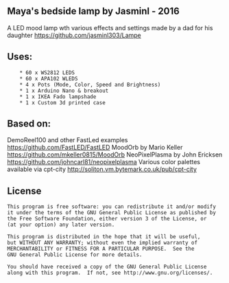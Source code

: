   ## Maya's bedside lamp by Jasminl - 2016

  A LED mood lamp wth various effects and settings made by a dad for his daughter
  https://github.com/jasminl303/Lampe
  
  ## Uses: 
        * 60 x WS2812 LEDS
        * 60 x APA102 WLEDS
        * 4 x Pots (Mode, Color, Speed and Brightness)
        * 1 x Arduino Nano & breakout
        * 1 x IKEA Fado lampshade
        * 1 x Custom 3d printed case

  ## Based on:

  DemoReel100 and other FastLed examples
    https://github.com/FastLED/FastLED
  MoodOrb by Mario Keller
    https://github.com/mkeller0815/MoodOrb
  NeoPixelPlasma by John Ericksen
    https://github.com/johncarl81/neopixelplasma
  Various color palettes available via cpt-city
    http://soliton.vm.bytemark.co.uk/pub/cpt-city

  ## License
  
    This program is free software: you can redistribute it and/or modify
    it under the terms of the GNU General Public License as published by
    the Free Software Foundation, either version 3 of the License, or
    (at your option) any later version.

    This program is distributed in the hope that it will be useful,
    but WITHOUT ANY WARRANTY; without even the implied warranty of
    MERCHANTABILITY or FITNESS FOR A PARTICULAR PURPOSE.  See the
    GNU General Public License for more details.

    You should have received a copy of the GNU General Public License
    along with this program.  If not, see http://www.gnu.org/licenses/.
